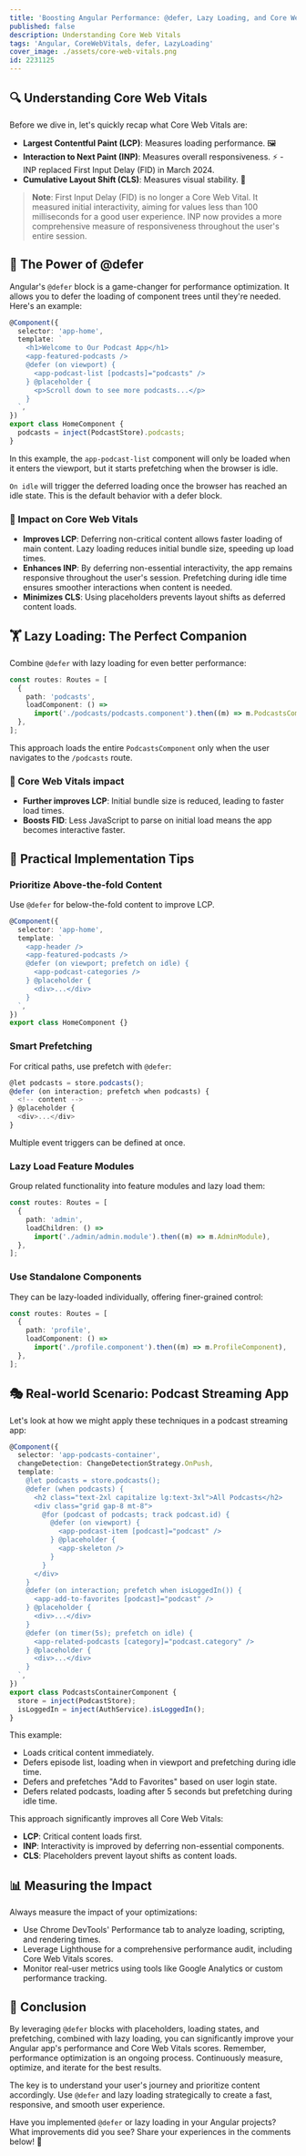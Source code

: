 ```yaml
---
title: 'Boosting Angular Performance: @defer, Lazy Loading, and Core Web Vitals'
published: false
description: Understanding Core Web Vitals
tags: 'Angular, CoreWebVitals, defer, LazyLoading'
cover_image: ./assets/core-web-vitals.png
id: 2231125
---
```


## 🔍 Understanding Core Web Vitals

Before we dive in, let's quickly recap what Core Web Vitals are:

- **Largest Contentful Paint (LCP)**: Measures loading performance. 🖼️
- **Interaction to Next Paint (INP)**: Measures overall responsiveness. ⚡ - INP replaced First Input Delay (FID) in March 2024.
- **Cumulative Layout Shift (CLS)**: Measures visual stability. 📏

> **Note**: First Input Delay (FID) is no longer a Core Web Vital. It measured initial interactivity, aiming for values less than 100 milliseconds for a good user experience. INP now provides a more comprehensive measure of responsiveness throughout the user's entire session.

## 🧩 The Power of @defer

Angular's `@defer` block is a game-changer for performance optimization. It allows you to defer the loading of component trees until they're needed. Here's an example:

```typescript
@Component({
  selector: 'app-home',
  template: `
    <h1>Welcome to Our Podcast App</h1>
    <app-featured-podcasts />
    @defer (on viewport) {
      <app-podcast-list [podcasts]="podcasts" />
    } @placeholder {
      <p>Scroll down to see more podcasts...</p>
    }
  `,
})
export class HomeComponent {
  podcasts = inject(PodcastStore).podcasts;
}
```

In this example, the `app-podcast-list` component will only be loaded when it enters the viewport, but it starts prefetching when the browser is idle.

`On idle` will trigger the deferred loading once the browser has reached an idle state. This is the default behavior with a defer block.

### 🎯 Impact on Core Web Vitals

- **Improves LCP**: Deferring non-critical content allows faster loading of main content. Lazy loading reduces initial bundle size, speeding up load times.
- **Enhances INP**: By deferring non-essential interactivity, the app remains responsive throughout the user's session. Prefetching during idle time ensures smoother interactions when content is needed.
- **Minimizes CLS**: Using placeholders prevents layout shifts as deferred content loads.

## 🏋️ Lazy Loading: The Perfect Companion

Combine `@defer` with lazy loading for even better performance:

```typescript
const routes: Routes = [
  {
    path: 'podcasts',
    loadComponent: () =>
      import('./podcasts/podcasts.component').then((m) => m.PodcastsComponent),
  },
];
```

This approach loads the entire `PodcastsComponent` only when the user navigates to the `/podcasts` route.

### 🎯 Core Web Vitals impact

- **Further improves LCP**: Initial bundle size is reduced, leading to faster load times.
- **Boosts FID**: Less JavaScript to parse on initial load means the app becomes interactive faster.

## 🔧 Practical Implementation Tips

### Prioritize Above-the-fold Content

Use `@defer` for below-the-fold content to improve LCP.

```typescript
@Component({
  selector: 'app-home',
  template: `
    <app-header />
    <app-featured-podcasts />
    @defer (on viewport; prefetch on idle) {
      <app-podcast-categories />
    } @placeholder {
      <div>...</div>
    }
  `,
})
export class HomeComponent {}
```

### Smart Prefetching

For critical paths, use prefetch with `@defer`:

```typescript
@let podcasts = store.podcasts();
@defer (on interaction; prefetch when podcasts) {
  <!-- content -->
} @placeholder {
  <div>...</div>
}
```

Multiple event triggers can be defined at once.

### Lazy Load Feature Modules

Group related functionality into feature modules and lazy load them:

```typescript
const routes: Routes = [
  {
    path: 'admin',
    loadChildren: () =>
      import('./admin/admin.module').then((m) => m.AdminModule),
  },
];
```

### Use Standalone Components

They can be lazy-loaded individually, offering finer-grained control:

```typescript
const routes: Routes = [
  {
    path: 'profile',
    loadComponent: () =>
      import('./profile.component').then((m) => m.ProfileComponent),
  },
];
```

## 🎭 Real-world Scenario: Podcast Streaming App

Let's look at how we might apply these techniques in a podcast streaming app:

```typescript
@Component({
  selector: 'app-podcasts-container',
  changeDetection: ChangeDetectionStrategy.OnPush,
  template: `
    @let podcasts = store.podcasts();
    @defer (when podcasts) {
      <h2 class="text-2xl capitalize lg:text-3xl">All Podcasts</h2>
      <div class="grid gap-8 mt-8">
        @for (podcast of podcasts; track podcast.id) {
          @defer (on viewport) {
            <app-podcast-item [podcast]="podcast" />
          } @placeholder {
            <app-skeleton />
          }
        }
      </div>
    }
    @defer (on interaction; prefetch when isLoggedIn()) {
      <app-add-to-favorites [podcast]="podcast" />
    } @placeholder {
      <div>...</div>
    }
    @defer (on timer(5s); prefetch on idle) {
      <app-related-podcasts [category]="podcast.category" />
    } @placeholder {
      <div>...</div>
    }
  `,
})
export class PodcastsContainerComponent {
  store = inject(PodcastStore);
  isLoggedIn = inject(AuthService).isLoggedIn();
}
```

This example:

- Loads critical content immediately.
- Defers episode list, loading when in viewport and prefetching during idle time.
- Defers and prefetches "Add to Favorites" based on user login state.
- Defers related podcasts, loading after 5 seconds but prefetching during idle time.

This approach significantly improves all Core Web Vitals:

- **LCP**: Critical content loads first.
- **INP**: Interactivity is improved by deferring non-essential components.
- **CLS**: Placeholders prevent layout shifts as content loads.

## 📊 Measuring the Impact

Always measure the impact of your optimizations:

- Use Chrome DevTools' Performance tab to analyze loading, scripting, and rendering times.
- Leverage Lighthouse for a comprehensive performance audit, including Core Web Vitals scores.
- Monitor real-user metrics using tools like Google Analytics or custom performance tracking.

## 🏁 Conclusion

By leveraging `@defer` blocks with placeholders, loading states, and prefetching, combined with lazy loading, you can significantly improve your Angular app's performance and Core Web Vitals scores. Remember, performance optimization is an ongoing process. Continuously measure, optimize, and iterate for the best results.

The key is to understand your user's journey and prioritize content accordingly. Use `@defer` and lazy loading strategically to create a fast, responsive, and smooth user experience.

Have you implemented `@defer` or lazy loading in your Angular projects? What improvements did you see? Share your experiences in the comments below! 💬
